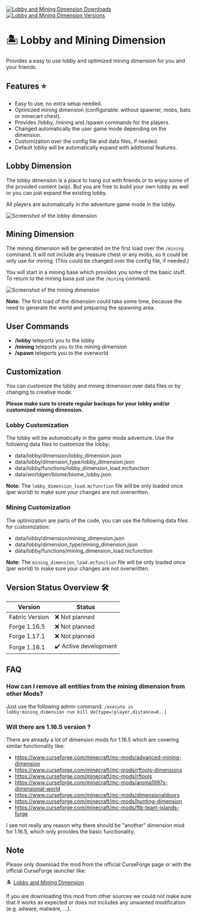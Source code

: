 [![Lobby and Mining Dimension Downloads](http://cf.way2muchnoise.eu/full_567798_downloads.svg)](https://www.curseforge.com/minecraft/mc-mods/lobby)
[![Lobby and Mining Dimension Versions](http://cf.way2muchnoise.eu/versions/Minecraft_567798_all.svg)](https://www.curseforge.com/minecraft/mc-mods/lobby)

# 🏝 Lobby and Mining Dimension

Provides a easy to use lobby and optimized mining dimension for you and your friends.

## Features ⭐

- Easy to use, no extra setup needed.
- Optimized mining dimension (configurable: without spawner, mobs, bats or minecart chest).
- Provides /lobby, /mining and /spawn commands for the players.
- Changed automatically the user game mode depending on the dimension.
- Customization over the config file and data files, if needed.
- Default lobby will be automatically expand with additional features.

## Lobby Dimension

The lobby dimension is a place to hang out with friends or to enjoy some of the provided content (wip).
But you are free to build your own lobby as well or you can just expand the existing lobby.

All players are automatically in the adventure game mode in the lobby.

![Screenshot of the lobby dimension][lobby_dimension]

## Mining Dimension

The mining dimension will be generated on the first load over the `/mining` command.
It will not include any treasure chest or any mobs, so it could be only use for mining.
(This could be changed over the config file, if needed.)

You will start in a mining base which provides you some of the basic stuff.
To return to the mining base just use the `/mining` command.

![Screenshot of the mining dimension][mining_dimension]

**Note:** The first load of the dimension could take some time, because the need to generate the world and preparing the spawning area.

## User Commands

- **/lobby** teleports you to the lobby
- **/mining** teleports you to the mining dimension
- **/spawn** teleports you to the overworld

## Customization

You can customize the lobby and mining dimension over data files or by changing to creative mode.

**Please make sure to create regular backups for your lobby and/or customized mining dimension.**

### Lobby Customization

The lobby will be automatically in the game mode adventure.
Use the following data files to customize the lobby:

- data/lobby/dimension/lobby_dimension.json
- data/lobby/dimension_type/lobby_dimension.json
- data/lobby/functions/lobby_dimension_load.mcfunction
- data/worldgen/biome/biome_lobby.json

**Note:** The `lobby_dimension_load.mcfunction` file will be only loaded once (per world) to make sure your changes are not overwritten.

### Mining Customization

The optimization are parts of the code, you can use the following data files for customization:

- data/lobby/dimension/mining_dimension.json
- data/lobby/dimension_type/mining_dimension.json
- data/lobby/functions/mining_dimension_load.mcfunction

**Note:** The `mining_dimension_load.mcfunction` file will be only loaded once (per world) to make sure your changes are not overwritten.

## Version Status Overview 🛠️

| Version        | Status                |
| -------------- | --------------------- |
| Fabric Version | ❌ Not planned        |
| Forge 1.16.5   | ❌ Not planned        |
| Forge 1.17.1   | ❌ Not planned        |
| Forge 1.18.1   | ✔️ Active development |

## FAQ

### How can I remove all entities from the mining dimension from other Mods?

Just use the following admin command: `/execute in lobby:mining_dimension run kill @e[type=!player,distance=0..]`

### Will there are 1.16.5 version ?

There are already a lot of dimension mods for 1.16.5 which are covering similar functionality like:

- https://www.curseforge.com/minecraft/mc-mods/advanced-mining-dimension
- https://www.curseforge.com/minecraft/mc-mods/rftools-dimensions
- https://www.curseforge.com/minecraft/mc-mods/rftools
- https://www.curseforge.com/minecraft/mc-mods/aroma1997s-dimensional-world
- https://www.curseforge.com/minecraft/mc-mods/dimensionaldoors
- https://www.curseforge.com/minecraft/mc-mods/hunting-dimension
- https://www.curseforge.com/minecraft/mc-mods/ftb-team-islands-forge

I see not really any reason why there should be "another" dimension mod for 1.16.5, which only provides the basic functionality.

## Note

Please only download the mod from the official CurseForge page or with the official CurseForge launcher like:

🏝 [Lobby and Mining Dimension][mod_page]

If you are downloading this mod from other sources we could not make sure that it works as expected or does not includes any unwanted modification (e.g. adware, malware, ...).

[mod_page]: https://www.curseforge.com/minecraft/mc-mods/fire-extinguisher
[mining_dimension]: https://raw.githubusercontent.com/MarkusBordihn/BOs-Lobby/main/examples/mining_dimension.png
[lobby_dimension]: https://raw.githubusercontent.com/MarkusBordihn/BOs-Lobby/main/examples/lobby_dimension.png
